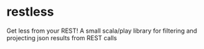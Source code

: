 # restless
Get less from your REST! A small scala/play library for filtering and projecting json results from REST calls
